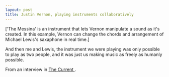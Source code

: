 ```yaml
---
layout: post
title: Justin Vernon, playing instruments collaboratively
---
```


['The Messina' is an instrument that lets Vernon manipulate a sound as it's created.  In this example, Vernon can change the chords and arrangement of Michael Lewis's saxaphone in real time.]

And then me and Lewis, the instrument we were playing was only possible to play as two people, and it was just us making music as freely as humanly possible.

From an interview in [The Current ](http://blog.thecurrent.org/2016/09/justin-vernon-shares-the-stories-behind-bon-ivers-new-album-22-a-million/).
